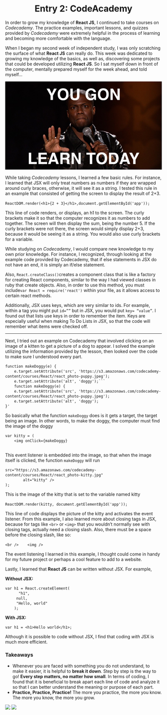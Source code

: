 # <center>Entry 2: CodeAcademy</center>
<p>In order to grow my knowledge of <b>React JS</b>, 
I continued to take courses on <em>Codecademy</em>. The practice examples, important lessons,
and quizzes provided by <em>Codecademy</em> were extremely helpful in the process of learning and becoming more comfortable with the language. </p>
<p>When I began my second week of independent study, I was only scratching the surface of what <b>React JS</b> can really do. 
This week was dedicated to growing my knowledge of the basics, as well as, discovering some projects that could be 
developed utilizing <b>React JS</b>.
So I sat myself down in front of the computer, mentally prepared myself
for the week ahead, and told myself...</p>

<img src="../entries/images/learntoday.jpeg" style="height:100px, width: 200px;" />

<p>While taking <em>Codecademy</em> lessons, I learned a few basic rules. For instance,
I learned that JSX will only treat numbers as numbers if they are wrapped 
around curly braces, otherwise, it will see it as a string. 
I tested this rule in an example that consisted of getting the screen 
to display the result of 2+3. 

```ReactDOM.render(<h1>{2 + 3}</h1>,document.getElementById('app'));```
	
This line of code renders, or displays, an h1 to the screen. The curly brackets 
make it so that the computer recognizes it as numbers to add together. 
The screen will then display the sum, being the number 5. If the curly 
brackets were not there, the screen would simply display 2+3, because it
would be seeing it as a string. You would also use curly brackets for a 
variable.

While studying on <em>Codecademy</em>, I would compare new knowledge
to my own prior knowledge. For instance, I recognized, through 
looking at the example code provided by Codecademy, that if 
else statements in JSX do not have an end, it is simply an if/else 
statement. 

Also, ```React.createClass()```creates a component class that is like a factory for 
creating React components, similar to the way I had viewed 
classes in ruby that create objects. Also, in order to use this method, 
you must include```var React = require('react')```
within your file, as it allows access to certain react methods. 

Additionally, JSX uses keys, which are very similar to ids. 
For example, within a tag you might put ```id=””``` but in 
JSX, you would put ```key= “value”```. I found out that lists 
use keys in order to remember the item. Keys are especially useful 
when making To Do Lists in JSX, so that the code will remember what 
items were checked off. 
____

Next, I tried out an example on Codecademy that involved
clicking on an image of a kitten to get a picture of a dog to appear. 
I solved the example utilizing the information provided by the lesson, 
then looked over the code to make sure I understood every part. 
```
function makeDoggy(e) {
    e.target.setAttribute('src', 'https://s3.amazonaws.com/codecademy-content/courses/React/react_photo-puppy.jpeg');
    e.target.setAttribute('alt', 'doggy');```
    function makeDoggy(e) {
    e.target.setAttribute('src', 'https://s3.amazonaws.com/codecademy-content/courses/React/react_photo-puppy.jpeg');
    e.target.setAttribute('alt', 'doggy');
}'

```

So basically what the function ```makeDoggy``` does is it gets a target, the target being an image. In other words, to make the doggy, the computer must find the image of the doggy

```
var kitty = (
	<img onClick={makeDoggy}
	
```
This event listener is embedded into the image, so that when the image itself is clicked, the function ```makeDoggy``` will run
```
src="https://s3.amazonaws.com/codecademy-content/courses/React/react_photo-kitty.jpg" 
		alt="kitty" />
);

```

This is the image of the kitty that is set to the variable named kitty

```ReactDOM.render(kitty, document.getElementById('app'));```

This line of code displays the picture of the kitty and activates 
the event listener.
From this example, I also learned more about closing tags in JSX, because 
for tags like ```<br>``` or ```<img>``` that you wouldn’t normally see with 
closing tags, actually need a closing slash. Also, there must be a space 
before the closing slash, like so:

```<br />    <img />```

The event listening I learned in this example, I thought could come in handy for my future project or perhaps a cool feature to add to a website. 

Lastly, I learned that <b>React JS</b> can be written without JSX.
For example,

<b>Without JSX:</b>

```
var h1 = React.createElement(
	  "h1",
 	 null,
 	 "Hello, world"
	);
```
	
<b>With JSX:</b>
```
var h1 = <h1>Hello world</h1>;
```
Although it is possible to code without JSX, I find that coding 
<em>with</em> JSX is much more efficient. </p>

### <strong>Takeaways</strong>
<ul>
    <li>Whenever you are faced with something you do not understand, to
    make it easier, it is helpful to <b>break it down</b>. 
    Step by step is the way to go! <b>Every step matters, no matter how small</b>.
    In terms of coding,
    I found that it is beneficial to break apart each line of code and analyze it
    so that I can better understand the meaning or purpose of each part.
    </li>
    <li><b>Practice, Practice, Practice!</b> The more you practice, the more you know.
    The more you know, the more you grow.</li>
</ul>
<img src="../entries/images/dory.jpg" />
<img src="../entries/images/yoda-learn.jpg"/>
